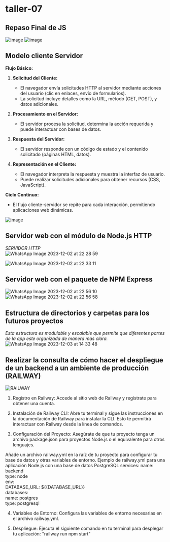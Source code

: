 # taller-07

## Repaso Final de JS<br>
![image](https://github.com/DennisCatana/taller-07/assets/150082943/2d8fc6da-d186-4b19-bd1e-179aad395c45)
![image](https://github.com/DennisCatana/taller-07/assets/150082943/f4705267-a908-49c5-9dcf-ba48d08fab07)

## Modelo cliente Servidor<br>
**Flujo Básico:**

1. **Solicitud del Cliente:**
   - El navegador envía solicitudes HTTP al servidor mediante acciones del usuario (clic en enlaces, envío de formularios).
   - La solicitud incluye detalles como la URL, método (GET, POST), y datos adicionales.

2. **Procesamiento en el Servidor:**
   - El servidor procesa la solicitud, determina la acción requerida y puede interactuar con bases de datos.
   
3. **Respuesta del Servidor:**
   - El servidor responde con un código de estado y el contenido solicitado (páginas HTML, datos).
   
4. **Representación en el Cliente:**
   - El navegador interpreta la respuesta y muestra la interfaz de usuario.
   - Puede realizar solicitudes adicionales para obtener recursos (CSS, JavaScript).

**Ciclo Continuo:**

- El flujo cliente-servidor se repite para cada interacción, permitiendo aplicaciones web dinámicas.

![image](https://github.com/DennisCatana/taller-07/assets/150082943/f3818687-55e1-4953-84c3-36382220c3bf)

## Servidor web con el módulo de Node.js HTTP<br>
*SERVIDOR HTTP* <br> 
![WhatsApp Image 2023-12-02 at 22 28 59](https://github.com/DennisCatana/taller-07/assets/117743538/99d68c2c-c253-44b5-a1c6-10c8d8c8f784) <br>

![WhatsApp Image 2023-12-02 at 22 33 11](https://github.com/DennisCatana/taller-07/assets/117743538/d3644958-bed3-4093-bc9e-71d019b01588) <br>

## Servidor web con el paquete de NPM Express<br>
![WhatsApp Image 2023-12-02 at 22 56 10](https://github.com/DennisCatana/taller-07/assets/117743538/a0152cdd-19cb-4371-8dd3-14ab820f66a4) <br>
![WhatsApp Image 2023-12-02 at 22 56 58](https://github.com/DennisCatana/taller-07/assets/117743538/43aeba99-6615-4e98-b60e-f4cc10f8cc42) <br>


## Estructura de directorios y carpetas para los futuros proyectos<br>
 
_Esta estructura es modulable y escalable que permite que diferentes partes de la app este organizada de manera mas clara._ <br>
![WhatsApp Image 2023-12-03 at 14 33 48](https://github.com/DennisCatana/taller-07/assets/117743538/d1118393-a53b-4c47-b526-57a314cb9eaa) <br>

## Realizar la consulta de cómo hacer el despliegue de un backend a un ambiente de producción (RAILWAY)

![RAILWAY](https://github.com/DennisCatana/taller-07/assets/117743120/bc5154d0-7646-441e-beae-d390c9cec4bf)

1. Registro en Railway:
Accede al sitio web de Railway y regístrate para obtener una cuenta.

2. Instalación de Railway CLI:
Abre tu terminal y sigue las instrucciones en la documentación de Railway para instalar la CLI. Esto te permitirá interactuar con Railway desde la línea de comandos.

3. Configuración del Proyecto:
Asegúrate de que tu proyecto tenga un archivo package.json para proyectos Node.js o el equivalente para otros lenguajes.

Añade un archivo railway.yml en la raíz de tu proyecto para configurar tu base de datos y otras variables de entorno.
Ejemplo de railway.yml para una aplicación Node.js con una base de datos PostgreSQL
services:
    name: backend<br>
    type: node<br>
    env:<br>
      DATABASE_URL: ${{DATABASE_URL}}<br>
databases:<br>
    name: postgres<br>
    type: postgresql

4. Variables de Entorno:
Configura las variables de entorno necesarias en el archivo railway.yml.

5. Despliegue:
Ejecuta el siguiente comando en tu terminal para desplegar tu aplicación: "railway run npm start"

